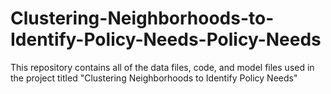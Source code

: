 # Clustering-Neighborhoods-to-Identify-Policy-Needs-Policy-Needs
This repository contains all of the data files, code, and model files used in the project titled "Clustering Neighborhoods to Identify Policy Needs" 
